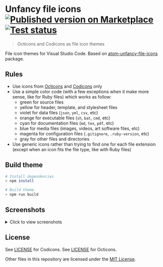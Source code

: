 # Unfancy file icons [![Published version on Marketplace][badge]][marketplace] [![Test status][gaBadge]][ga]

> Octicons and Codicons as file icon themes

File icon themes for Visual Studio Code. Based on [atom-unfancy-file-icons][atom-extension] package.

## Rules

- Use icons from [Octicons][octicons] and [Codicons][codicons] only
- Use a simple color code (with a few exceptions when it make more sense,
  like for Ruby files) which works as follow:
  - green for source files
  - yellow for header, template, and stylesheet files
  - violet for data files (`json`, `yml`, `csv`, etc)
  - orange for executable files (`sh`, `bat`, `cmd`, etc)
  - cyan for documentation files (`md`, `tex`, `pdf`, etc)
  - blue for media files (images, videos, art software files, etc)
  - magenta for configuration files (`.gitignore`, `.ruby-version`, etc)
  - gray for other files and directories
- Use generic icons rather than trying to find one for each file extension
  (except when an icon fits the file type, like with Ruby files)

## Build theme

```sh
# Install dependencies
> npm install

# Build theme
> npm run build
```

## Screenshots

<details>
  <summary>Click to view screenshots</summary>

  ![Screenshot][octicons-dark]
  *Theme: Dark (Visual Studio), Icon theme: Unfancy file icons (Octicons)*

  ![Screenshot][octicons-light]
  *Theme: Light (Visual Studio), Icon theme: Unfancy file icons (Octicons)*

  ![Screenshot][codicons-dark]
  *Theme: Dark (Visual Studio), Icon theme: Unfancy file icons (Codicons)*

  ![Screenshot][codicons-light]
  *Theme: Light (Visual Studio), Icon theme: Unfancy file icons (Codicons)*
</details>

## License

See [LICENSE][codicons-license] for Codicons. See [LICENSE][octicons-license] for Octicons.

Other files in this repository are licensed under the [MIT License](./LICENSE.md).

[octicons]: https://octicons.github.com/
[codicons]: https://microsoft.github.io/vscode-codicons/dist/codicon.html
[atom-extension]: https://github.com/abe33/atom-unfancy-file-icons
[octicons-dark]: https://raw.githubusercontent.com/alexesprit/vscode-unfancy-file-icons/master/media/screenshot-octicons-dark.png
[octicons-light]: https://raw.githubusercontent.com/alexesprit/vscode-unfancy-file-icons/master/media/screenshot-octicons-light.png
[codicons-dark]: https://raw.githubusercontent.com/alexesprit/vscode-unfancy-file-icons/master/media/screenshot-codicons-dark.png
[codicons-light]: https://raw.githubusercontent.com/alexesprit/vscode-unfancy-file-icons/master/media/screenshot-codicons-light.png
[badge]: https://img.shields.io/visual-studio-marketplace/v/alexesprit.vscode-unfancy-file-icons
[marketplace]: https://marketplace.visualstudio.com/items?itemName=alexesprit.vscode-unfancy-file-icons
[ga]: https://github.com/alexesprit/vscode-unfancy-file-icons/actions/
[gaBadge]: https://img.shields.io/github/workflow/status/alexesprit/vscode-unfancy-file-icons/Test?label=test
[codicons-license]: https://github.com/microsoft/vscode-codicons/blob/master/LICENSE
[octicons-license]: https://github.com/primer/octicons/blob/master/LICENSE

